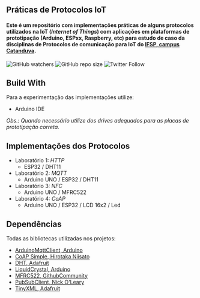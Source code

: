 ## Práticas de Protocolos IoT

#### Este é um repositório com implementações práticas de alguns protocolos utilizados na IoT (_Internet of Things_)  com aplicações em plataformas de prototipação (Arduino, ESPxx, Raspberry, etc) para estudo de caso da disciplinas de Protocolos de comunicação para IoT do [IFSP, campus Catanduva](https://ctd.ifsp.edu.br/). 

![GitHub watchers](https://img.shields.io/github/watchers/flaviol-souza/iot-protocols?style=social)
![GitHub repo size](https://img.shields.io/github/repo-size/flaviol-souza/iot-protocols)
![Twitter Follow](https://img.shields.io/twitter/follow/flaviolsouza?style=social)

## Build With
Para a experimentação das implementações utilize: 
* Arduino IDE

_Obs.: Quando necessário utilize dos drives adequados para as placas de prototipação correta._

## Implementações dos Protocolos
* Laboratório 1: *HTTP*
  - ESP32 / DHT11  
* Laboratório 2: *MQTT*
  - Arduino UNO / ESP32 / DHT11 
* Laboratório 3: *NFC*
  - Arduino UNO / MFRC522
* Laboratório 4: *CoAP*
  - Arduino UNO / ESP32 / LCD 16x2 / Led 

## Dependências

Todas as bibliotecas utilizadas nos projetos:
- [ArduinoMqttClient, Arduino](https://www.arduino.cc/reference/en/libraries/arduinomqttclient/)
- [CoAP Simple, Hirotaka Niisato](https://www.arduino.cc/reference/en/libraries/coap-simple-library/)
- [DHT, Adafruit](https://www.arduino.cc/reference/en/libraries/dht-sensor-library/)
- [LiquidCrystal, Arduino](https://www.arduino.cc/reference/en/libraries/liquidcrystal/)
- [MFRC522, GithubCommunity](https://www.arduino.cc/reference/en/libraries/mfrc522/)
- [PubSubClient, Nick O'Leary](https://www.arduino.cc/reference/en/libraries/pubsubclient/)
- [TinyXML, Adafruit](https://www.arduino.cc/reference/en/libraries/tinyxml/)


  
